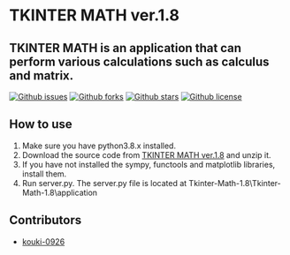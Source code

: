# TKINTER MATH  ver.1.8

## TKINTER MATH is an application that can perform various calculations such as calculus and matrix.

[![Github issues](https://img.shields.io/github/issues/kouki-0926/Tkinter-Math)](https://github.com/kouki-0926/Tkinter-Math/issues)
[![Github forks](https://img.shields.io/github/forks/kouki-0926/Tkinter-Math)](https://github.com/kouki-0926/Tkinter-Math/network/members)
[![Github stars](https://img.shields.io/github/stars/kouki-0926/Tkinter-Math)](https://github.com/kouki-0926/Tkinter-Math/stargazers)
[![Github license](https://img.shields.io/github/license/kouki-0926/Tkinter-Math)](https://github.com/kouki-0926/Tkinter-Math/)

## How to use
1. Make sure you have python3.8.x installed.
1. Download the source code from [TKINTER MATH ver.1.8](https://github.com/kouki7910/math/archive/v1.8.zip) and unzip it.
1. If you have not installed the sympy, functools and matplotlib libraries, install them.
1. Run server.py. The server.py file is located at Tkinter-Math-1.8\Tkinter-Math-1.8\application

## Contributors

- [kouki-0926](https://github.com/kouki-0926)
